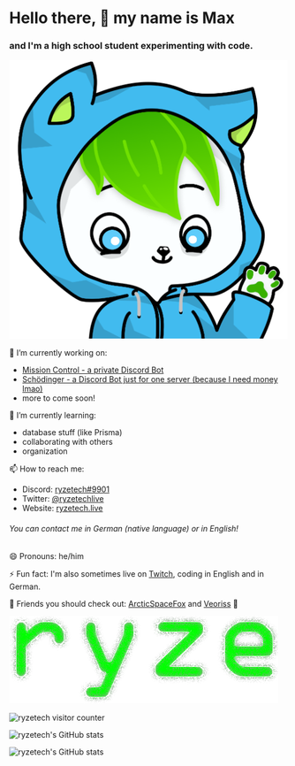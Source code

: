 # Hello there, 👋 my name is Max

### and I'm a high school student experimenting with code.

![my fursona](https://github.com/ryzetech/ryzetech/blob/main/RyzeFoxSmoll.png)

🔭 I’m currently working on:
- [Mission Control - a private Discord Bot](https://github.com/ryzetech/Mission-Control)
- [Schödinger - a Discord Bot just for one server (because I need money lmao)](https://schroedinger.ryzetech.live/)
- more to come soon!

🌱 I’m currently learning:
- database stuff (like Prisma)
- collaborating with others
- organization

📫 How to reach me:
- Discord: [ryzetech#9901](https://profile.ryzetech.live/)
- Twitter: [@ryzetechlive](https://twitter.ryzetech.live/)
- Website: [ryzetech.live](https://ryzetech.live/)
###### You can contact me in German (native language) or in English!

😄 Pronouns: he/him

⚡ Fun fact: I'm also sometimes live on [Twitch](https://twitch.ryzetech.live/), coding in English and in German.

🙌 Friends you should check out: [ArcticSpaceFox](https://github.com/ArcticSpaceFox) and [Veoriss](https://github.com/Veoriss) 💚

![Old ryze logo](https://github.com/ryzetech/ryzetech/blob/main/image.png)


![ryzetech visitor counter](https://komarev.com/ghpvc/?username=ryzetech&color=green&style=flat-square&label=Profile+Boops)

![ryzetech's GitHub stats](https://github-readme-stats.vercel.app/api?username=ryzetech&show_icons=true&theme=chartreuse-dark)

![ryzetech's GitHub stats](https://github-readme-stats.vercel.app/api/top-langs/?username=ryzetech&layout=compact&theme=chartreuse-dark)

<!--
**ryzetech/ryzetech** is a ✨ _special_ ✨ repository because its `README.md` (this file) appears on your GitHub profile.

Here are some ideas to get you started:

- 🔭 I’m currently working on ...
- 🌱 I’m currently learning ...
- 👯 I’m looking to collaborate on ...
- 🤔 I’m looking for help with ...
- 💬 Ask me about ...
- 📫 How to reach me: ...
- 😄 Pronouns: ...
- ⚡ Fun fact: ...
-->
